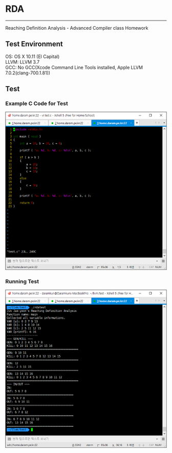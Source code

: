 # RDA
----

Reaching Definition Analysis - Advanced Compiler class Homework

## Test Environment
OS:   OS X 10.11 (El Capital)<br />
LLVM: LLVM 3.7<br />
GCC: No GCC(Xcode Command Line Tools installed, Apple LLVM 7.0.2(clang-700.1.81))<br />

## Test
### Example C Code for Test
![C Code](https://github.com/Daramkun/RDA/blob/master/example.png)

### Running Test
![Running](https://github.com/Daramkun/RDA/blob/master/test.png)
